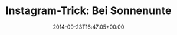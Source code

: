 ---
retweeted: false
source: <a href="http://mvilla.it/fenix" rel="nofollow">Fenix for Android</a>
entities:
  hashtags: []
  symbols: []
  user_mentions: []
  urls: []
display_text_range:
- '0'
- '108'
favorite_count: '3'
id_str: '514455925034598400'
truncated: false
retweet_count: '0'
id: '514455925034598400'
created_at: Tue Sep 23 16:47:05 +0000 2014
favorited: false
full_text: |-
  Instagram-Trick:
  Bei Sonnenuntergang, Sonnenaufgang und in Schwarzweiß sieht jede Großstadt liebenswert aus.
lang: de
tags:
- pesos:twitter
date: '2014-09-23T16:47:05+00:00'
src: https://twitter.com/bascht/status/514455925034598400
original_url: https://twitter.com/bascht/status/514455925034598400
type: twitter_tweet
text: |-
  Instagram-Trick:
  Bei Sonnenuntergang, Sonnenaufgang und in Schwarzweiß sieht jede Großstadt liebenswert aus.
title: |-
  Instagram-Trick:
  Bei Sonnenunte

---